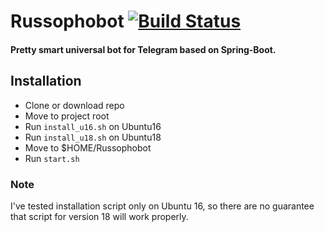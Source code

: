 # Russophobot [![Build Status](http://174.138.0.194:1997/buildStatus/icon?job=tinder-samurai/russophobot/master)](http://174.138.0.194:1997/job/tinder-samurai/job/russophobot/job/master/)
#### Pretty smart universal bot for Telegram based on Spring-Boot.

## Installation
* Clone or download repo
* Move to project root
* Run `install_u16.sh` on Ubuntu16
* Run `install_u18.sh` on Ubuntu18
* Move to $HOME/Russophobot
* Run `start.sh`

### Note
I've tested installation script only on Ubuntu 16,
so there are no guarantee that script for version 18 will work properly.
